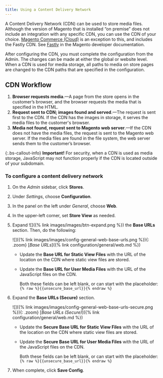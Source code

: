 ```yaml
---
title: Using a Content Delivery Network
---
```


A Content Delivery Network (CDN) can be used to store media files. Although the version of Magento that is installed “on premise” does not include an integration with any specific CDN, you can use the CDN of your choice. [Magento Commerce (Cloud)][1] is an exception to this, and includes the Fastly CDN. See [Fastly][2] in the Magento developer documentation.

After configuring the CDN, you must complete the configuration from the Admin. The changes can be made at either the global or website level. When a CDN is used for media storage, all paths to media on store pages are changed to the CDN paths that are specified in the configuration.

## CDN Workflow

1. **Browser requests media**.—A page from the store opens in the customer’s browser, and the browser requests the media that is specified in the HTML.
1. **Request sent to CDN; images found and served**.—The request is sent first to the CDN. If the CDN has the images in storage, it serves the media files to the customer's browser.
1. **Media not found, request sent to Magento web server**.—If the CDN does not have the media files, the request is sent to the Magento web server. If the media files are found in the file system, the web server sends them to the customer’s browser.

{:.bs-callout-info}
**Important!** 
For security, when a CDN is used as media storage, JavaScript may not function properly if the CDN is located outside of your subdomain.

### To configure a content delivery network

1. On the _Admin_ sidebar, click **Stores**.

1. Under _Settings_, choose **Configuration**.

1. In the panel on the left under _General_, choose **Web**.

1. In the upper-left corner, set **Store View** as needed.

1. Expand ![]({% link images/images/btn-expand.png %}) the **Base URLs** section. Then, do the following:

    ![]({% link images/images/config-general-web-base-urls.png %}){: .zoom}
    [*Base URLs*]({% link configuration/general/web.md %})

    - Update the **Base URL for Static View Files** with the URL of the location on the CDN where static view files are stored.

    - Update the **Base URL for User Media Files** with the URL of the JavaScript files on the CDN.

        Both these fields can be left blank, or can start with the placeholder: `{% raw %}{{unsecure_base_url}}{% endraw %}`

1. Expand the **Base URLs (Secure)** section.

    ![]({% link images/images/config-general-web-base-urls-secure.png %}){: .zoom}
    [*Base URLs (Secure)*]({% link configuration/general/web.md %})

    - Update the **Secure Base URL for Static View Files** with the URL of the location on the CDN where static view files are stored.

    - Update the **Secure Base URL for User Media Files** with the URL of the JavaScript files on the CDN.

        Both these fields can be left blank, or can start with the placeholder: `{% raw %}{{unsecure_base_url}}{% endraw %}`

1. When complete, click **Save Config**.

[1]: https://magento.com/products/magento-commerce
[2]: https://devdocs.magento.com/guides/v2.3/cloud/cdn/cloud-fastly.html
